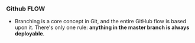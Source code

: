 
### Github FLOW

* Branching is a core concept in Git, and the entire GitHub flow is based upon it. 
There's only one rule: **anything in the master branch is always deployable**.
